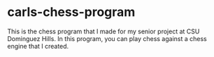 # carls-chess-program
This is the chess program that I made for my senior project at CSU Dominguez Hills. In this program, you can play chess against a chess engine that I created.
